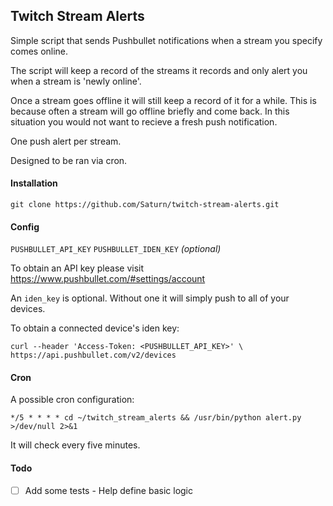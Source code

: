 ## Twitch Stream Alerts

Simple script that sends Pushbullet notifications when a stream you specify comes online.

The script will keep a record of the streams it records and only alert you when a stream is 'newly online'.

Once a stream goes offline it will still keep a record of it for a while. This is because often a stream will go offline briefly and come back. In this situation you would not want to recieve a fresh push notification.

One push alert per stream.

Designed to be ran via cron.
#### Installation

`git clone https://github.com/Saturn/twitch-stream-alerts.git`

#### Config
`PUSHBULLET_API_KEY`
`PUSHBULLET_IDEN_KEY` *(optional)*

To obtain an API key please visit https://www.pushbullet.com/#settings/account

An `iden_key` is optional. Without one it will simply push to all of your devices.

To obtain a connected device's iden key:

```
curl --header 'Access-Token: <PUSHBULLET_API_KEY>' \
https://api.pushbullet.com/v2/devices
```

#### Cron

A possible cron configuration:

 `*/5 * * * * cd ~/twitch_stream_alerts && /usr/bin/python alert.py >/dev/null 2>&1`
 
It will check every five minutes.

#### Todo

- [ ] Add some tests - Help define basic logic

